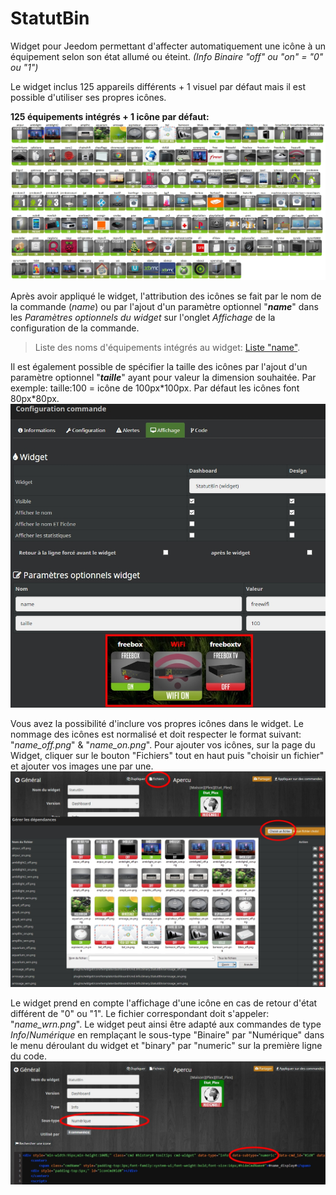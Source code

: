 # StatutBin
Widget pour Jeedom permettant d'affecter automatiquement une icône à un équipement selon son état allumé ou éteint. 
<i>(Info Binaire "off" ou "on" = "0" ou "1")</i>

Le widget inclus 125 appareils différents + 1 visuel par défaut mais il est possible d'utiliser ses propres icônes. 

<b>125 équipements intégrés + 1 icône par défaut:</b>
<img src="/doc/LogoNameList.jpg" alt="nomlogo"/>

Après avoir appliqué le widget, l'attribution des icônes se fait par le nom de la commande (<i>name</i>) ou par l'ajout d'un paramètre optionnel "<i><b>name</b></i>" dans les <i>Paramètres optionnels du widget</i> sur l'onglet <i>Affichage</i> de la configuration de la commande.
<blockquote>Liste des noms d'équipements intégrés au widget: <a href="/doc/LogoNameList.md">Liste "name"</a>.</blockquote>
Il est également possible de spécifier la taille des icônes par l'ajout d'un paramètre optionnel "<i><b>taille</b></i>" ayant pour valeur la dimension souhaitée. Par exemple: taille:100 = icône de 100px*100px. Par défaut les icônes font 80px*80px.
<img src="/doc/params.jpg" alt="parametres"/>

Vous avez la possibilité d'inclure vos propres icônes dans le widget. Le nommage des icônes est normalisé et doit respecter le format suivant: "<i>name_off.png</i>" & "<i>name_on.png</i>". Pour ajouter vos icônes, sur la page du Widget, cliquer sur le bouton "Fichiers" tout en haut puis "choisir un fichier" et ajouter vos images une par une.
<img src="/doc/AjoutIcone.jpg" alt="ajouticone"/>

Le widget prend en compte l'affichage d'une icône en cas de retour d'état différent de "0" ou "1". Le fichier correspondant doit s'appeler: "<i>name_wrn.png</i>". Le widget peut ainsi être adapté aux commandes de type <i>Info</i>/<i>Numérique</i> en remplaçant le sous-type "Binaire" par "Numérique" dans le menu déroulant du widget et "binary" par "numeric" sur la première ligne du code.
<img src="/doc/num.jpg" alt="numerique"/>

